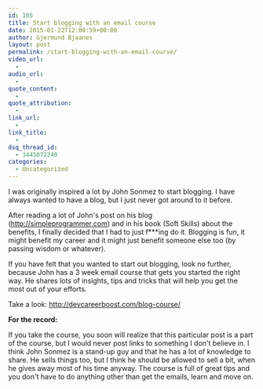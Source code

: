 ```yaml
---
id: 105
title: Start blogging with an email course
date: 2015-01-22T12:00:59+00:00
author: Gjermund Bjaanes
layout: post
permalink: /start-blogging-with-an-email-course/
video_url:
  - 
audio_url:
  - 
quote_content:
  - 
quote_attribution:
  - 
link_url:
  - 
link_title:
  - 
dsq_thread_id:
  - 3445072240
categories:
  - Uncategorized
---
```

I was originally inspired a lot by John Sonmez to start blogging. I have always wanted to have a blog, but I just never got around to it before.

<!--more-->
After reading a lot of John's post on his blog (<a href="http://simpleprogrammer.com" target="_blank">http://simpleprogrammer.com</a>) and in his book (Soft Skills) about the benefits, I finally decided that I had to just f\***ing do it. Blogging is fun, it might benefit my career and it might just benefit someone else too (by passing wisdom or whatever).

If you have felt that you wanted to start out blogging, look no further, because John has a 3 week email course that gets you started the right way. He shares lots of insights, tips and tricks that will help you get the most out of your efforts.

Take a look: <a href="http://devcareerboost.com/blog-course/" target="_blank">http://devcareerboost.com/blog-course/</a>
  
 **For the record:**
  
If you take the course, you soon will realize that this particular post is a part of the course, but I would never post links to something I don't believe in. I think John Sonmez is a stand-up guy and that he has a lot of knowledge to share. He sells things too, but I think he should be allowed to sell a bit, when he gives away most of his time anyway. The course is full of great tips and you don't have to do anything other than get the emails, learn and move on.